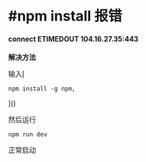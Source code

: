 # #npm install 报错

#### connect ETIMEDOUT 104.16.27.35:443

**解决方法**

输入[

```
npm install -g npm,
```

]()

然后运行

```
npm run dev
```

 正常启动